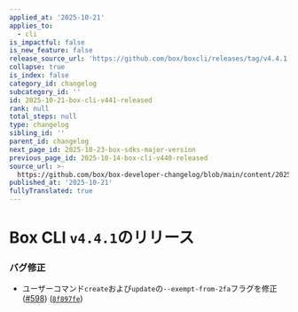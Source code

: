 ```yaml
---
applied_at: '2025-10-21'
applies_to:
  - cli
is_impactful: false
is_new_feature: false
release_source_url: 'https://github.com/box/boxcli/releases/tag/v4.4.1'
collapse: true
is_index: false
category_id: changelog
subcategory_id: ''
id: 2025-10-21-box-cli-v441-released
rank: null
total_steps: null
type: changelog
sibling_id: ''
parent_id: changelog
next_page_id: 2025-10-23-box-sdks-major-version
previous_page_id: 2025-10-14-box-cli-v440-released
source_url: >-
  https://github.com/box/box-developer-changelog/blob/main/content/2025/10-21-box-cli-v441-released.md
published_at: '2025-10-21'
fullyTranslated: true
---
```

# Box CLI `v4.4.1`のリリース

### バグ修正

* ユーザーコマンド`create`および`update`の`--exempt-from-2fa`フラグを修正 ([#598][1]) ([`8f897fe`][2])

[1]: https://github.com/box/boxcli/issues/598

[2]: https://github.com/box/boxcli/commit/8f897feb677a0089e7854aaf8ef6b2babb70ab16
